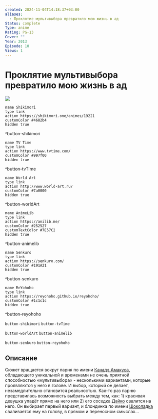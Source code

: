 ```yaml
---
created: 2024-11-04T14:18:37+03:00
aliases:
  - Проклятие мультивыбора превратило мою жизнь в ад
Status: complete
Type: anime
Rating: PG-13
Cover: ""
Year: 2013
Episode: 10
Views: 1
---
```


# Проклятие мультивыбора превратило мою жизнь в ад

![](https://nyaa.shikimori.one/uploads/poster/animes/19221/d3745a6aeb168ee6614d082d5e56fe4d.jpeg)

```button
name Shikimori
type link
action https://shikimori.one/animes/19221
customColor #4682b4
hidden true
```
^button-shikimori

```button
name TV Time
type link
action https://www.tvtime.com/
customColor #997f00
hidden true
```
^button-tvTime

```button
name World Art
type link
action http://www.world-art.ru/
customColor #7a0000
hidden true
```
^button-worldArt

```button
name AnimeLib
type link
action https://anilib.me/
customColor #252527
customTextColor #7E57C2
hidden true
```
^button-animelib

```button
name Senkuro
type link
action https://senkuro.com/
customColor #191A21
hidden true
```
^button-senkuro

```button
name ReYohoho
type link
action https://reyohoho.github.io/reyohoho/
customColor #1c1c1c
hidden true
```
^button-reyohoho

`button-shikimori` `button-tvTime`

`button-worldArt` `button-animelib`

`button-senkuro` `button-reyohoho`

## Описание

Сюжет вращается вокруг парня по имени [Канадэ Амакуса](https://shikimori.one/characters/81219-kanade-amakusa), обладающего уникальной и временами не очень приятной способностью «мультивыбора» - несколькими вариантами, которые проявляются у него в голове. И выбор, который он делает, незамедлительно становится реальностью. Как-то раз парню представилась возможность выбрать между тем, как: 1) красивая девушка упадёт прямо на него или 2) его соседка [Дайко](https://shikimori.one/characters/96011-daiko-gondou) свалится на него. Он выбирает первый  вариант, и блондинка по имени [Шоколадка](https://shikimori.one/characters/81221-chocolat) сваливается ему на голову, в прямом и переносном смыслах...
